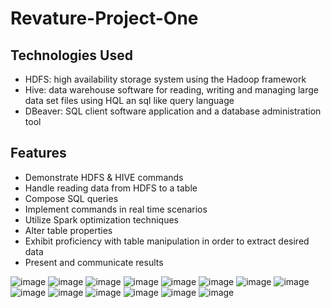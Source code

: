 # Revature-Project-One

## Technologies Used

   * HDFS: high availability storage system using the Hadoop framework 
   * Hive: data warehouse software for reading, writing and managing large data set files using HQL an sql like query language
   * DBeaver:  SQL client software application and a database administration tool
    
## Features 
* Demonstrate HDFS & HIVE commands
* Handle reading data from HDFS to a table
* Compose SQL queries
* Implement commands in real time scenarios
* Utilize Spark optimization techniques
* Alter table properties
* Exhibit proficiency with table manipulation in order to extract desired data
 * Present and communicate results
    

![image](https://user-images.githubusercontent.com/82099912/119141973-8c870e80-ba0b-11eb-9381-5b8eb6b6344a.png)
![image](https://user-images.githubusercontent.com/82099912/119142067-a7598300-ba0b-11eb-9ad6-a1b20e13f61d.png)
![image](https://user-images.githubusercontent.com/82099912/119142090-acb6cd80-ba0b-11eb-9fbd-666a58c118b3.png)
![image](https://user-images.githubusercontent.com/82099912/119142104-b17b8180-ba0b-11eb-88ce-0c6a02970343.png)
![image](https://user-images.githubusercontent.com/82099912/119142124-b809f900-ba0b-11eb-8250-20ef76cd1a01.png)
![image](https://user-images.githubusercontent.com/82099912/119142142-bf310700-ba0b-11eb-84d4-4fbf93e5a2fb.png)
![image](https://user-images.githubusercontent.com/82099912/119142161-c3f5bb00-ba0b-11eb-9640-9c97b9504dd7.png)
![image](https://user-images.githubusercontent.com/82099912/119142177-cb1cc900-ba0b-11eb-9e3a-613d49f1ba02.png)
![image](https://user-images.githubusercontent.com/82099912/119142200-d112aa00-ba0b-11eb-9a0d-628e748d8fcd.png)
![image](https://user-images.githubusercontent.com/82099912/119142211-d53ec780-ba0b-11eb-84be-12bfbc9b7ccf.png)
![image](https://user-images.githubusercontent.com/82099912/119142226-d96ae500-ba0b-11eb-8502-4ff1f361beba.png)
![image](https://user-images.githubusercontent.com/82099912/119142241-dd970280-ba0b-11eb-86ea-3e659e1e6fc6.png)
![image](https://user-images.githubusercontent.com/82099912/119142260-e25bb680-ba0b-11eb-9a82-cc6dccccf51e.png)
![image](https://user-images.githubusercontent.com/82099912/119142275-e7206a80-ba0b-11eb-8671-a2ba8da7f13a.png)
